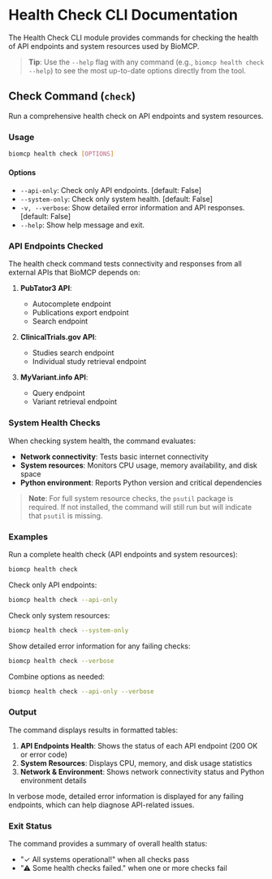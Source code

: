 # Health Check CLI Documentation

The Health Check CLI module provides commands for checking the health of API endpoints and system resources used by BioMCP.

> **Tip**: Use the `--help` flag with any command (e.g., `biomcp health check --help`) to see the most up-to-date options directly from the tool.

## Check Command (`check`)

Run a comprehensive health check on API endpoints and system resources.

### Usage

```bash
biomcp health check [OPTIONS]
```

#### Options

- `--api-only`: Check only API endpoints. [default: False]
- `--system-only`: Check only system health. [default: False]
- `-v, --verbose`: Show detailed error information and API responses. [default: False]
- `--help`: Show help message and exit.

### API Endpoints Checked

The health check command tests connectivity and responses from all external APIs that BioMCP depends on:

1. **PubTator3 API**:

   - Autocomplete endpoint
   - Publications export endpoint
   - Search endpoint

2. **ClinicalTrials.gov API**:

   - Studies search endpoint
   - Individual study retrieval endpoint

3. **MyVariant.info API**:
   - Query endpoint
   - Variant retrieval endpoint

### System Health Checks

When checking system health, the command evaluates:

- **Network connectivity**: Tests basic internet connectivity
- **System resources**: Monitors CPU usage, memory availability, and disk space
- **Python environment**: Reports Python version and critical dependencies

> **Note**: For full system resource checks, the `psutil` package is required. If not installed, the command will still run but will indicate that `psutil` is missing.

### Examples

Run a complete health check (API endpoints and system resources):

```bash
biomcp health check
```

Check only API endpoints:

```bash
biomcp health check --api-only
```

Check only system resources:

```bash
biomcp health check --system-only
```

Show detailed error information for any failing checks:

```bash
biomcp health check --verbose
```

Combine options as needed:

```bash
biomcp health check --api-only --verbose
```

### Output

The command displays results in formatted tables:

1. **API Endpoints Health**: Shows the status of each API endpoint (200 OK or error code)
2. **System Resources**: Displays CPU, memory, and disk usage statistics
3. **Network & Environment**: Shows network connectivity status and Python environment details

In verbose mode, detailed error information is displayed for any failing endpoints, which can help diagnose API-related issues.

### Exit Status

The command provides a summary of overall health status:

- "✓ All systems operational!" when all checks pass
- "⚠ Some health checks failed." when one or more checks fail

